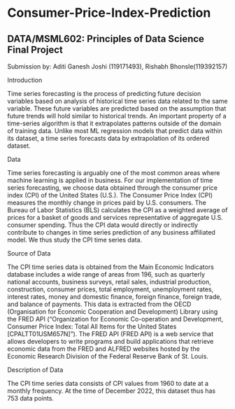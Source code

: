 # Consumer-Price-Index-Prediction

## DATA/MSML602: Principles of Data Science Final Project

Submission by: Aditi Ganesh Joshi (119171493), Rishabh Bhonsle(119392157)

Introduction

Time series forecasting is the process of predicting future decision variables based on analysis of historical time series data related to the same variable.  These future variables are predicted based on the assumption that future trends will hold similar to historical trends. An important property of a time-series algorithm is that it extrapolates patterns outside of the domain of training data. Unlike most ML regression models that predict data within its dataset, a time series forecasts data by extrapolation of its ordered dataset.

Data

Time series forecasting is arguably one of the most common areas where machine learning is applied in business. For our implementation of time series forecasting, we choose data obtained through the consumer price index (CPI) of the United States (U.S.). The Consumer Price Index (CPI) measures the monthly change in prices paid by U.S. consumers. The Bureau of Labor Statistics (BLS) calculates the CPI as a weighted average of prices for a basket of goods and services representative of aggregate U.S. consumer spending. Thus the CPI data would directly or indirectly contribute to changes in time series prediction of any business affiliated model. We thus study the CPI time series data.

Source of Data

The CPI time series data is obtained from the Main Economic Indicators database includes a wide range of areas from 196, such as quarterly national accounts, business surveys, retail sales, industrial production, construction, consumer prices, total employment, unemployment rates, interest rates, money and domestic finance, foreign finance, foreign trade, and balance of payments. This data is extracted from the OECD  (Organisation for Economic Cooperation and Development) Library using the FRED API (“Organization for Economic Co-operation and Development, Consumer Price Index: Total All Items for the United States [CPALTT01USM657N]”). The FRED API (FRED API) is a web service that allows developers to write programs and build applications that retrieve economic data from the FRED and ALFRED websites hosted by the Economic Research Division of the Federal Reserve Bank of St. Louis. 

Description of Data

The CPI time series data consists of CPI values from 1960 to date at a monthly frequency. At the time of December 2022, this dataset thus has 753 data points. 
